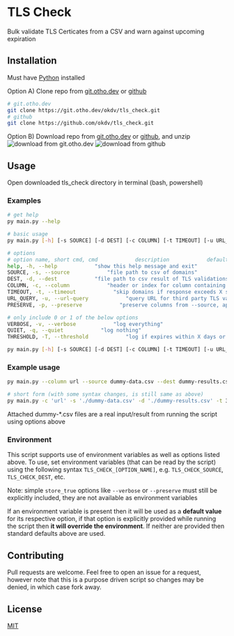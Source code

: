# TLS Check

Bulk validate TLS Certicates from a CSV and warn against upcoming expiration

## Installation

Must have [Python](https://www.python.org/downloads/) installed

Option A) Clone repo from [git.otho.dev](https://git.otho.dev/okdv/tls_check) or [github](https://github.com/okdv/tls_check)

```bash
# git.otho.dev
git clone https://git.otho.dev/okdv/tls_check.git
# github
git clone https://github.com/okdv/tls_check.git
```
Option B)  Download repo from [git.otho.dev](https://git.otho.dev/okdv/tls_check) or [github](https://github.com/okdv/tls_check), and unzip
![download from git.otho.dev](https://github.com/okdv/tls_check/assets/forgejo_download.png)
![download from github](https://github.com/okdv/tls_check/assets/github_download.png)

## Usage

Open downloaded tls_check directory in terminal (bash, powershell)

### Examples
```bash
# get help
py main.py --help

# basic usage
py main.py [-h] [-s SOURCE] [-d DEST] [-c COLUMN] [-t TIMEOUT] [-u URL_QUERY] [-p] [-v | -q | -T THRESHOLD]

# options
# option name, short cmd, cmd            description            default value
help, -h, --help            "show this help message and exit"
SOURCE, -s, --source            "file path to csv of domains"            'data.csv'
DEST, -d, --dest            "file path to csv result of TLS validations"            'results.csv'
COLUMN, -c, --column            "header or index for column containing URLs to validate"            0
TIMEOUT, -t, --timeout            "skip domains if response exceeds X seconds"            30
URL_QUERY, -u, --url-query            "query URL for third party TLS validation service, use [DOMAIN] to inject domain into URL"            'https://www.ssllabs.com/ssltest/analyze.html?d=[DOMAIN]'
PRESERVE, -p, --preserve            "preserve columns from --source, append after generated colomns in --dest"

# only include 0 or 1 of the below options
VERBOSE, -v, --verbose            "log everything"
QUIET, -q, --quiet            "log nothing"
THRESHOLD, -T, --threshold            "log if expires within X days or less"
```

```bash
py main.py [-h] [-s SOURCE] [-d DEST] [-c COLUMN] [-t TIMEOUT] [-u URL_QUERY] [-p] [-v | -q | -T THRESHOLD]
```

### Example usage

```bash
py main.py --column url --source dummy-data.csv --dest dummy-results.csv --timeout 30 --preserve --verbose

# short form (with some syntax changes, is still same as above)
py main.py -c 'url' -s './dummy-data.csv' -d './dummy-results.csv' -t 30 -p -v
```

Attached dummy-*.csv files are a real input/result from running the script using options above

### Environment
This script supports use of environment variables as well as options listed above. To use, set environment variables (that can be read by the script) using the following syntax `TLS_CHECK_[OPTION_NAME]`, e.g. `TLS_CHECK_SOURCE`, `TLS_CHECK_DEST`, etc. 

Note: simple `store_true` options like `--verbose` or `--preserve` must still be explicitly included, they are not available as environment variables

If an environment variable is present then it will be used as a **default value** for its respective option, if that option is explicitly provided while running the script then **it will override the environment**. If neither are provided then standard defaults above are used.


## Contributing

Pull requests are welcome. Feel free to open an issue for a request, however note that this is a purpose driven script so changes may be denied, in which case fork away. 

## License

[MIT](https://choosealicense.com/licenses/mit/)